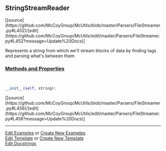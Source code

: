 ## <a id="McUtils.Parsers.FileStreamer.StringStreamReader">StringStreamReader</a> 
<div class="docs-source-link" markdown="1">
[[source](https://github.com/McCoyGroup/McUtils/blob/master/Parsers/FileStreamer.py#L452)/[edit](https://github.com/McCoyGroup/McUtils/edit/master/Parsers/FileStreamer.py#L452?message=Update%20Docs)]
</div>

Represents a string from which we'll stream blocks of data by finding tags and parsing what's between them

<div class="collapsible-section">
 <div class="collapsible-section collapsible-section-header" markdown="1">
 
### <a class="collapse-link" data-toggle="collapse" href="#methods">Methods and Properties</a> <a class="float-right" data-toggle="collapse" href="#methods"><i class="fa fa-chevron-down"></i></a>

 </div>
 <div class="collapsible-section collapsible-section-body collapse" id="methods" markdown="1">

<a id="McUtils.Parsers.FileStreamer.StringStreamReader.__init__" class="docs-object-method">&nbsp;</a> 
```python
__init__(self, string): 
```
<div class="docs-source-link" markdown="1">
[[source](https://github.com/McCoyGroup/McUtils/blob/master/Parsers/FileStreamer.py#L456)/[edit](https://github.com/McCoyGroup/McUtils/edit/master/Parsers/FileStreamer.py#L456?message=Update%20Docs)]
</div>

 </div>
</div>




___

[Edit Examples](https://github.com/McCoyGroup/McUtils/edit/gh-pages/ci/examples/McUtils/Parsers/FileStreamer/StringStreamReader.md) or 
[Create New Examples](https://github.com/McCoyGroup/McUtils/new/gh-pages/?filename=ci/examples/McUtils/Parsers/FileStreamer/StringStreamReader.md) <br/>
[Edit Template](https://github.com/McCoyGroup/McUtils/edit/gh-pages/ci/docs/McUtils/Parsers/FileStreamer/StringStreamReader.md) or 
[Create New Template](https://github.com/McCoyGroup/McUtils/new/gh-pages/?filename=ci/docs/templates/McUtils/Parsers/FileStreamer/StringStreamReader.md) <br/>
[Edit Docstrings](https://github.com/McCoyGroup/McUtils/edit/master/Parsers/FileStreamer.py#L452?message=Update%20Docs)
